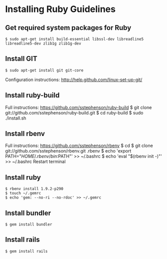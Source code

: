 # Installing Ruby Guidelines

## Get required system packages for Ruby
	$ sudo apt-get install build-essential libssl-dev libreadline5 libreadline5-dev zlib1g zlib1g-dev

## Install GIT
	$ sudo apt-get install git git-core
Configuration instructions: http://help.github.com/linux-set-up-git/

## Install ruby-build
Full instructions: https://github.com/sstephenson/ruby-build
	$ git clone git://github.com/sstephenson/ruby-build.git
	$ cd ruby-build
	$ sudo ./install.sh

## Install rbenv
Full instructions: https://github.com/sstephenson/rbenv
	$ cd
	$ git clone git://github.com/sstephenson/rbenv.git .rbenv
	$ echo 'export PATH="$HOME/.rbenv/bin:$PATH"' >> ~/.bashrc
	$ echo 'eval "$(rbenv init -)"' >> ~/.bashrc
Restart terminal

## Install ruby
	$ rbenv install 1.9.2-p290
	$ touch ~/.gemrc
	$ echo 'gem: --no-ri --no-rdoc' >> ~/.gemrc

## Install bundler
	$ gem install bundler

## Install rails
	$ gem install rails
